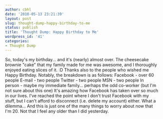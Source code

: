 ```yaml
---
author: cbhl
date: '2010-05-13 23:21:39'
layout: post
slug: thought-dump-happy-birthday-to-me
status: publish
title: 'Thought Dump: Happy Birthday to Me'
wordpress_id: '41'
categories:
- Thought Dump
---
```


So, today's my birthday... and it's (nearly) almost over. The cheesecake
brownie "cake" that my family made for me was awesome, and I thoroughly
enjoyed eating slices of it. :D Thanks also to the people who wished me
Happy Birthday. Notably, the breakdown is as follows: Facebook - over 60
people E-mail - two people Twitter - two people MSN - two people In
person - maybe my immediate family... perhaps the odd co-worker (but I'm
not sure about this one) It's amazing how Facebook has taken over so
much in our lives. I've reached the point where I don't trust Facebook
with my stuff, but I can't afford to disconnect (i.e. delete my account)
either. What a dilemma... And this is just one of the many things to
worry about now that I'm 20. Not that I feel any older than I did
yesterday.
